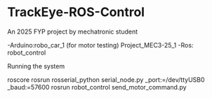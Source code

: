 # TrackEye-ROS-Control
An 2025 FYP project by mechatronic student


-Arduino:robo_car_1 (for motor testing)
	Project_MEC3-25_1
-Ros: robot_control

Running the system

roscore
rosrun rosserial_python serial_node.py _port:=/dev/ttyUSB0 _baud:=57600
rosrun robot_control send_motor_command.py
